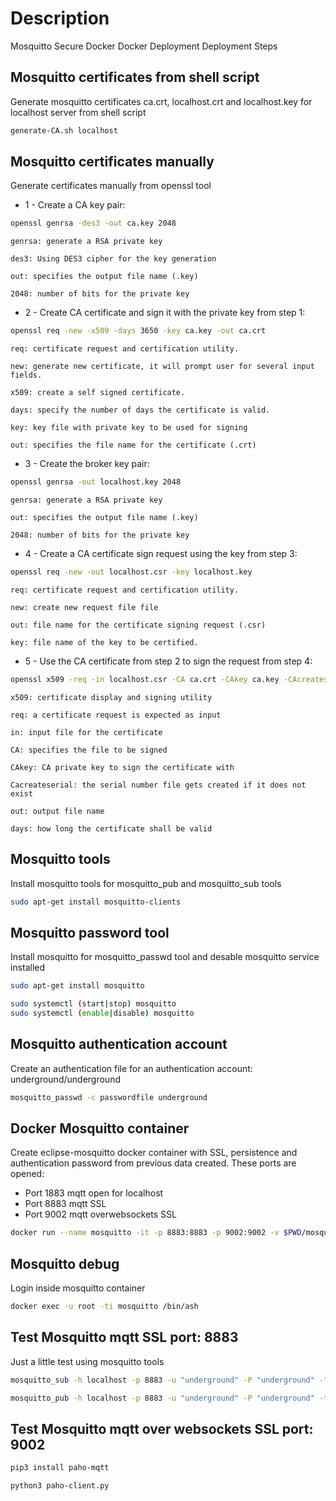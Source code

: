 # Description
Mosquitto Secure Docker Docker Deployment Deployment Steps

## Mosquitto certificates from shell script
Generate mosquitto certificates ca.crt, localhost.crt and localhost.key for localhost server from shell script

```sh
generate-CA.sh localhost
```

## Mosquitto certificates manually
Generate certificates manually from openssl tool
- 1 - Create a CA key pair:
```sh
openssl genrsa -des3 -out ca.key 2048
```
	genrsa: generate a RSA private key

	des3: Using DES3 cipher for the key generation

	out: specifies the output file name (.key)

	2048: number of bits for the private key

- 2 - Create CA certificate and sign it with the private key from step 1:
```sh
openssl req -new -x509 -days 3650 -key ca.key -out ca.crt
```

	req: certificate request and certification utility.
	
	new: generate new certificate, it will prompt user for several input fields.
	
	x509: create a self signed certificate.
	
	days: specify the number of days the certificate is valid.
	
	key: key file with private key to be used for signing
	
	out: specifies the file name for the certificate (.crt)

- 3 - Create the broker key pair:
```sh
openssl genrsa -out localhost.key 2048
```

	genrsa: generate a RSA private key
	
	out: specifies the output file name (.key)
	
	2048: number of bits for the private key

- 4 - Create a CA certificate sign request using the key from step 3:
```sh
openssl req -new -out localhost.csr -key localhost.key
```

	req: certificate request and certification utility.
	
	new: create new request file file
	
	out: file name for the certificate signing request (.csr)
	
	key: file name of the key to be certified.

- 5 - Use the CA certificate from step 2 to sign the request from step 4:
```sh
openssl x509 -req -in localhost.csr -CA ca.crt -CAkey ca.key -CAcreateserial -out localhost.crt -days 3650
```

	x509: certificate display and signing utility
	
	req: a certificate request is expected as input
	
	in: input file for the certificate
	
	CA: specifies the file to be signed
	
	CAkey: CA private key to sign the certificate with
	
	Cacreateserial: the serial number file gets created if it does not exist
	
	out: output file name
	
	days: how long the certificate shall be valid

## Mosquitto tools
Install mosquitto tools for mosquitto_pub and mosquitto_sub tools
```sh
sudo apt-get install mosquitto-clients
```

## Mosquitto password tool
Install mosquitto for mosquitto_passwd tool and desable mosquitto service installed

```sh
sudo apt-get install mosquitto

sudo systemctl (start|stop) mosquitto
sudo systemctl (enable|disable) mosquitto
```

## Mosquitto authentication account
Create an authentication file for an authentication account: underground/underground

```sh
mosquitto_passwd -c passwordfile underground
```

## Docker Mosquitto container
Create eclipse-mosquitto docker container with SSL, persistence and authentication password from previous data created. These ports are opened:

- Port 1883 mqtt open for localhost
- Port 8883 mqtt SSL
- Port 9002 mqtt overwebsockets SSL

```sh
docker run --name mosquitto -it -p 8883:8883 -p 9002:9002 -v $PWD/mosquitto.conf:/mosquitto/config/mosquitto.conf -v $PWD/certs/ca.crt:/mosquitto/certs/ca.crt -v $PWD/certs/localhost.crt:/mosquitto/certs/localhost.crt -v $PWD/certs/localhost.key:/mosquitto/certs/localhost.key -v $PWD/password_file:/mosquitto/config/password_file eclipse-mosquitto
```

## Mosquitto debug
Login inside mosquitto container

```sh
docker exec -u root -ti mosquitto /bin/ash
```

## Test Mosquitto mqtt SSL port: 8883
Just a little test using mosquitto tools

```sh
mosquitto_sub -h localhost -p 8883 -u "underground" -P "underground" -t test -d --cafile certs/ca.crt --insecure

mosquitto_pub -h localhost -p 8883 -u "underground" -P "underground" -t test -m 'Hello SSL Mosquitto' -d --cafile certs/ca.crt --insecure
```

## Test Mosquitto mqtt over websockets SSL port: 9002
```sh
pip3 install paho-mqtt

python3 paho-client.py
```
